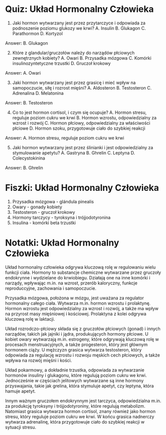  # Quiz: Układ Hormonalny Człowieka

1. Jaki hormon wytwarzany jest przez przytarczyce i odpowiada za podnoszenie poziomu glukozy we krwi?
A. Insulin
B. Glukagon
C. Parathormon
D. Kortyzol

 Answer: B. Glukagon

2. Które z glandular/gruczołów należy do narządów płciowych zewnętrznych kobiety?
A. Owari
B. Przysadka mózgowa
C. Komórki insulinozyntetyczne trzustki
D. Gruczoł krokowy

 Answer: A. Owari

3. Jaki hormon wytwarzany jest przez grasicę i mieć wpływ na samopoczucie, siłę i rozrost mięśni?
A. Aldosteron
B. Testosteron
C. Adrenalina
D. Melatonina

 Answer: B. Testosteron

4. Co to jest hormon cortisol, i czym się ocupuje?
A. Hormon stresu, reguluje poziom cukru we krwi
B. Hormon wzrostu, odpowiedzialny za wzrost i rozwój
C. Hormon płciowy, odpowiedzialny za właściwości płciowe
D. Hormon szoku, przygotowuje ciało do szybkiej reakcji

 Answer: A. Hormon stresu, reguluje poziom cukru we krwi

5. Jaki hormon wytwarzany jest przez ślinianki i jest odpowiedzialny za stymulowanie apetytu?
A. Gastryna
B. Ghrelin
C. Leptyna
D. Colecystokinina

 Answer: B. Ghrelin

# Fiszki: Układ Hormonalny Człowieka

1. Przysadka mózgowa - glándula pinealis
2. Owary - gonady kobiety
3. Testosteron - gruczoł krokowy
4. Hormony tarczycy - tyroksyna i trójjodotyronina
5. Insulina - komórki beta trzustki

# Notatki: Układ Hormonalny Człowieka

Układ hormonalny człowieka odgrywa kluczową rolę w regulowaniu wielu funkcji ciała. Hormony to substancje chemiczne wytwarzane przez gruczoły endokrynne i wydzielane do krwiobiegu. Działają one na inne komórki i narządy, wpływając m.in. na wzrost, przerób kaloryczny, funkcje reproduccyjne, zachowania i samopoczucie.

Przysadka mózgowa, położona w mózgu, jest uważana za regulator hormonalny całego ciała. Wytwarza m.in. hormon wzrostu i prolaktynę. Hormon wzrostu jest odpowiedzialny za wzrost i rozwój, a także ma wpływ na przyrost masy mięśniowej i kościowej. Prolaktyna z kolei odgrywa kluczową rolę w laktacji.

Układ rozrodczo-płciowy składa się z gruczołów płciowych (gonad) i innych narządów, takich jak jajniki i jądra, produkujących hormony płciowe. U kobiet owary wytwarzają m.in. estrogeny, które odgrywają kluczową rolę w procesach menstruacyjnych, a także progesteron, który jest głównym hormonem ciąży. U mężczyzn grasica wytwarza testosteron, który odpowiada za regulację wzrostu i rozwoju męskich cech płciowych, a także wpływa na rozwój mięśni i kości.

Układ pokarmowy, a dokładnie trzustka, odpowiada za wytwarzanie hormonów insuliny i glukagonu, które regulują poziom cukru we krwi. Jednocześnie w częściach jelitowych wytwarzane są inne hormony przyswajania, takie jak grelina, która stymuluje apetyt, czy leptyna, która hamuje apetyt.

Innym ważnym gruczołem endokrynnym jest tarczyca, odpowiedzialna m.in. za produkcję tyroksyny i trójjodotyroniny, które regulują metabolizm. Natomiast grasica wytwarza hormon cortisol, znany również jako hormon stresu, który reguluje poziom cukru we krwi. W końcu grasica nadnerczy wytwarza adrenalinę, która przygotowuje ciało do szybkiej reakcji w sytuacji stresu.